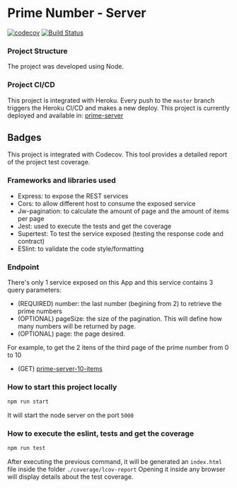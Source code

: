 # Prime Number - Server

[![codecov](https://codecov.io/gh/dianadiasds/prime-server/branch/master/graph/badge.svg)](https://codecov.io/gh/dianadiasds/prime-server)
[![Build Status](https://travis-ci.org/dianadiasds/prime-server.svg?branch=master)](https://travis-ci.org/dianadiasds/prime-server)
### Project Structure

The project was developed using Node.

### Project CI/CD 
This project is integrated with Heroku. Every push to the `master` branch triggers the Heroku CI/CD and makes a new deploy.
This project is currently deployed and available in: [prime-server](https://prime-server.herokuapp.com)

## Badges
This project is integrated with Codecov. This tool provides a detailed report of the project test coverage.
    
### Frameworks and libraries used

- Express: to expose the REST services
- Cors: to allow different host to consume the exposed service
- Jw-pagination: to calculate the amount of page and the amount of items per page
- Jest: used to execute the tests and get the coverage
- Supertest: To test the service exposed (testing the response code and contract) 
- ESlint: to validate the code style/formatting

### Endpoint
There's only 1 service exposed on this App and this service contains 3 query parameters:
- (REQUIRED) number: the last number (begining from 2) to retrieve the prime numbers
- (OPTIONAL) pageSize: the size of the pagination. This will define how many numbers will be returned by page.
- (OPTIONAL) page: the page desired.

For example, to get the 2 itens of the third page of the prime number from 0 to 10

- (GET) [prime-server-10-items](https://prime-server.herokuapp.com/primenumber?number=10&pageSize=2&page=3)

### How to start this project locally
```sh 
npm run start
```
It will start the node server on the port `5000`
### How to execute the eslint, tests and get the coverage
```sh 
npm run test
```
After executing the previous command, it will be generated an `index.html` file inside the folder `./coverage/lcov-report`
Opening it inside any browser will display details about the test coverage.


